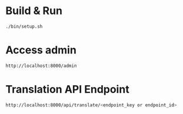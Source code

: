 # Build & Run
```sh
./bin/setup.sh
```

# Access admin
```sh
http://localhost:8000/admin
```

# Translation API Endpoint
```sh
http://localhost:8000/api/translate/<endpoint_key or endpoint_id>
```